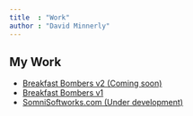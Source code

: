 ```yaml
---
title  : "Work"
author : "David Minnerly"
---
```


## My Work
+ [Breakfast Bombers v2 (Coming soon)](http://somnisoftworks.com/BreakfastBombers/)
+ [Breakfast Bombers v1](BreakfastBombers/)
+ [SomniSoftworks.com (Under development)](http://somnisoftworks.com/)